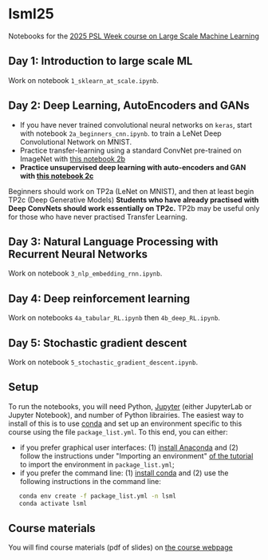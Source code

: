 # lsml25
Notebooks for the [2025 PSL Week course on Large Scale Machine Learning](https://cazencott.info/index.php/pages/LSML-25%3A-Large-Scale-Machine-Learning)

## Day 1: Introduction to large scale ML
Work on notebook `1_sklearn_at_scale.ipynb`. 

## Day 2: Deep Learning, AutoEncoders and GANs
* If you have never trained convolutional neural networks on `keras`, start with notebook `2a_beginners_cnn.ipynb`. to train a LeNet Deep Convolutional Network on MNIST. 
* Practice transfer-learning using a standard ConvNet pre-trained on ImageNet with [this notebook 2b](https://colab.research.google.com/drive/1SadnM3Hnklj5vQQX9N4gIWNmt_0ITHwo?usp=sharing)
* **Practice unsupervised deep learning with auto-encoders and GAN with [this notebook 2c](https://github.com/JosephGesnouin/Unsup_gener_nets/blob/main/TP_modeles_g%C3%A9n%C3%A9ratifs.ipynb)**

Beginners should work on TP2a (LeNet on MNIST), and then at least begin TP2c (Deep Generative Models)
**Students who have already practised with Deep ConvNets should work essentially on TP2c.** TP2b may be useful only for those who have never practised Transfer Learning.

## Day 3: Natural Language Processing with Recurrent Neural Networks
Work on notebook `3_nlp_embedding_rnn.ipynb`.

## Day 4: Deep reinforcement learning
Work on notebooks `4a_tabular_RL.ipynb` then `4b_deep_RL.ipynb`.

## Day 5: Stochastic gradient descent
Work on notebook `5_stochastic_gradient_descent.ipynb`.  


## Setup
To run the notebooks, you will need Python, [Jupyter](https://jupyter.org/) (either JupyterLab or Jupyter Notebook), and number of Python librairies. The easiest way to install of this is to use [conda](https://docs.conda.io/en/latest/) and set up an environment specific to this course using the file `package_list.yml`. To this end, you can either:
* if you prefer graphical user interfaces: (1) [install Anaconda](https://docs.anaconda.com/anaconda/install/index.html) and (2) follow the instructions under "Importing an environment" [of the tutorial](https://docs.anaconda.com/anaconda/navigator/tutorials/manage-environments/) to import the environment in `package_list.yml`;
* if you prefer the command line: (1) [install conda](https://docs.conda.io/projects/conda/en/latest/user-guide/install/index.html) and (2) use the following instructions in the command line:
```bash
   conda env create -f package_list.yml -n lsml
   conda activate lsml
```

## Course materials
You will find course materials (pdf of slides) on [the course webpage](https://cazencott.info/index.php/pages/LSML-25%3A-Large-Scale-Machine-Learning)
